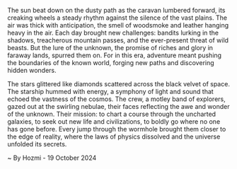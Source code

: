 
The sun beat down on the dusty path as the caravan lumbered forward, its creaking wheels a steady rhythm against the silence of the vast plains. The air was thick with anticipation, the smell of woodsmoke and leather hanging heavy in the air. Each day brought new challenges: bandits lurking in the shadows, treacherous mountain passes, and the ever-present threat of wild beasts. But the lure of the unknown, the promise of riches and glory in faraway lands, spurred them on. For in this era, adventure meant pushing the boundaries of the known world, forging new paths and discovering hidden wonders.

The stars glittered like diamonds scattered across the black velvet of space. The starship hummed with energy, a symphony of light and sound that echoed the vastness of the cosmos. The crew, a motley band of explorers, gazed out at the swirling nebulae, their faces reflecting the awe and wonder of the unknown. Their mission: to chart a course through the uncharted galaxies, to seek out new life and civilizations, to boldly go where no one has gone before. Every jump through the wormhole brought them closer to the edge of reality, where the laws of physics dissolved and the universe unfolded its secrets. 

~ By Hozmi - 19 October 2024
